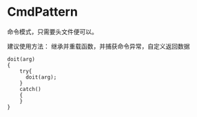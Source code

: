 # CmdPattern

命令模式，只需要头文件便可以。

建议使用方法：
继承并重载函数，并捕获命令异常，自定义返回数据
```
doit(arg)
{
    try{ 
      doit(arg);
    }
    catch()
    {
    }
}
```

